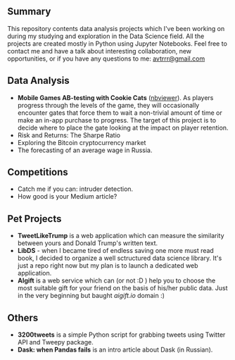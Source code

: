 ## Summary

This repository contents data analysis projects which I've been working on during my studying and exploration in the Data Science field. All the projects are created mostly in Python using Jupyter Notebooks. Feel free to contact me and have a talk about interesting collaboration, new opportunities, or if you have any questions to me: [avtrrr@gmail.com](mailto:avtrrr@gmail.com)

## Data Analysis
* **Mobile Games AB-testing with Cookie Cats** ([nbviewer](http://nbviewer.jupyter.org/github/atrof/atrof.github.io/blob/master/Notebooks/AB-testing%20from%20the%20Cookie%20Cats.ipynb)). As players progress through the levels of the game, they will occasionally encounter gates that force them to wait a non-trivial amount of time or make an in-app purchase to progress. The target of this project is to decide where to place the gate looking at the impact on player retention.
* Risk and Returns: The Sharpe Ratio
* Exploring the Bitcoin cryptocurrency market
* The forecasting of an average wage in Russia.

## Competitions
* Catch me if you can: intruder detection.
* How good is your Medium article?

## Pet Projects
* **TweetLikeTrump** is a web application which can measure the similarity between yours and Donald Trump's written text. 
* **LibDS** - when I became tired of endless saving one more must read book, I decided to organize a well sctructured data science library. It's just a repo right now but my plan is to launch a dedicated web application.
* **AIgift** is a web service which can (or not :D ) help you to choose the most suitable gift for your friend on the basis of his/her public data. Just in the very beginning but baught *aigift.io* domain :)

## Others
* **3200tweets** is a simple Python script for grabbing tweets using Twitter API and Tweepy package.
* **Dask: when Pandas fails** is an intro article about Dask (in Russian). 
